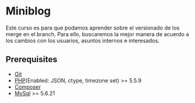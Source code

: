# Miniblog
Este curso es para que podamos aprender sobre el versionado de los merge en el branch. Para ello, buscaremos la mejor manera de acuerdo a los cambios con los usuarios, asuntos internos e interesados.

## Prerequisites
+ [Git](http://git-scm.com/)
+ [PHP](http://php.net/)(Enabled: JSON, ctype, timezone set) >= 5.5.9
+ [Composer](https://getcomposer.org/)
+ [MySql](https://www.mysql.com/) >= 5.6.21 


